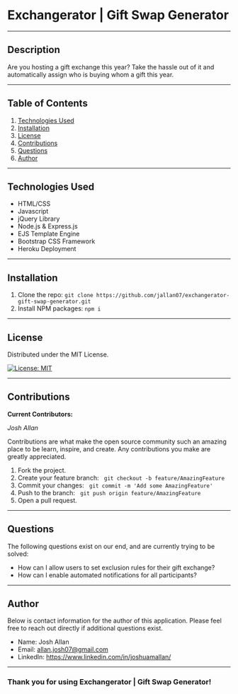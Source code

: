# **Exchangerator | Gift Swap Generator**

---

## **Description**

Are you hosting a gift exchange this year? Take the hassle out of it and automatically assign who is buying whom a gift this year.

---

## **Table of Contents**

1. [Technologies Used](#Technologies-Used)
2. [Installation](#Installation)
3. [License](#License)
4. [Contributions](#Contributions)
5. [Questions](#Questions)
6. [Author](#Author)

---

## **Technologies Used**

- HTML/CSS
- Javascript
- jQuery Library
- Node.js & Express.js
- EJS Template Engine
- Bootstrap CSS Framework
- Heroku Deployment

---

## **Installation**

1. Clone the repo: `git clone https://github.com/jallan07/exchangerator-gift-swap-generator.git`
2. Install NPM packages: `npm i`

---

## **License**

Distributed under the MIT License.

[![License: MIT](https://img.shields.io/badge/License-MIT-yellow.svg)](https://opensource.org/licenses/MIT)

---

## **Contributions**

**Current Contributors:**

_Josh Allan_

Contributions are what make the open source community such an amazing place to be learn, inspire, and create. Any contributions you make are greatly appreciated.

1. Fork the project.
2. Create your feature branch: &nbsp; `git checkout -b feature/AmazingFeature`
3. Commit your changes: &nbsp; `git commit -m 'Add some AmazingFeature'`
4. Push to the branch: &nbsp; `git push origin feature/AmazingFeature`
5. Open a pull request.

---

## **Questions**

The following questions exist on our end, and are currently trying to be solved:

- How can I allow users to set exclusion rules for their gift exchange?
- How can I enable automated notifications for all participants?

---

## **Author**

Below is contact information for the author of this application. Please feel free to reach out directly if additional questions exist.

- Name: Josh Allan
- Email: allan.josh07@gmail.com
- LinkedIn: https://www.linkedin.com/in/joshuamallan/

---

### Thank you for using Exchangerator | Gift Swap Generator!
